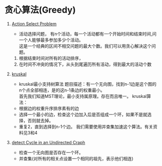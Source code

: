 # 贪心算法(Greedy)

1. [Action Select Problem](./action_select_problem.cpp)

    + 活动选择问题，
    有n个活动，每一个活动都有一个开始时间和结束时间,问一个人能够最多参加多少个活动。   
    这是一个经典的区间不相交问题的最大个数。我们可以用贪心解决这个问题。
    1. 根据结束时间对所有的活动排序，
    2. 在时间不冲突的情况下，从头到尾遍历所有活动，得到最大的活动个数
2. [kruskal](./kruskal.cpp)

    + kruskal最小支持树算法
    题目描述：有一个无向图，找到n-1边是这个图的n个点全部相连，是的这n-1条边的权重最小。   
    首先我们知道MST理论，最小支持属原理。存在而且唯一。
    kruskal算法：
    + 根据边的权重升序排序素有的边
    + 选择一个最小的边，检查这个边加入后是否组成一个环，如果不是就选择，否则就去掉。
    + 重复2，直到选择到n-1个边。
    我们需要使用并查集加速这个算法。有关资料见3和4

3. [detect Cycle in an Undirected Craph](./detect_cycle.cpp)
    + 检查一个无向图是否存在一个环。
    + 并查集(对所有的相关点设置一个相同的祖先，表示他们相连)


